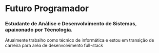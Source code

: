 # Futuro Programador
<h3>Estudante de Análise e Desenvolvimento de Sistemas, apaixonado por Técnologia.</h3>

Atualmente trabalho como técnico de informática e estou em transição de carreira para aréa de desenvolvimento full-stack
